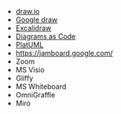 - [draw.io](https://draw.io)
- [Google draw](https://docs.google.com/drawings/)
- [Excalidraw](https://excalidraw.io/])
- [Diagrams as Code](https://diagrams.mingrammer.com/)
- [PlatUML](https://www.plantuml.com/)
- https://jamboard.google.com/
- Zoom
- MS Visio
- Gliffy
- MS Whiteboard
- OmniGraffle
- Miro
